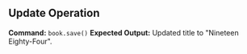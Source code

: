 ## Update Operation
**Command:** `book.save()`
**Expected Output:** Updated title to "Nineteen Eighty-Four".
